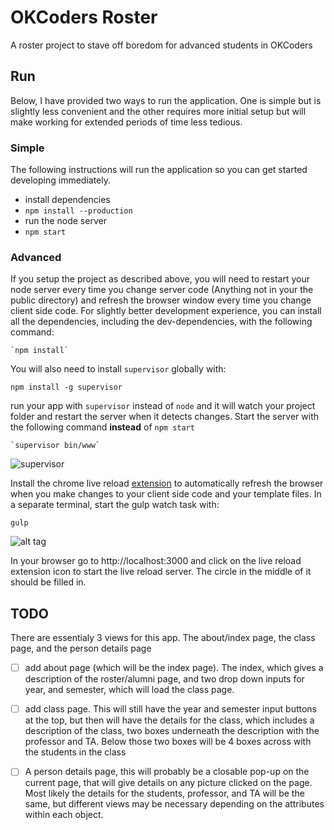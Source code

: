 # OKCoders Roster

A roster project to stave off boredom for advanced students in OKCoders

## Run
Below, I have provided two ways to run the application. One is simple but is
slightly less convenient and the other requires more initial setup but will
make working for extended periods of time less tedious.

### Simple
The following instructions will run the application so you can get started
developing immediately.
 * install dependencies
  * `npm install --production`
 * run the node server
  * `npm start`

### Advanced
If you setup the project as described above, you will need to restart your node
server every time you change server code (Anything not in your the public
directory) and refresh the browser window every time you change client side code.
For slightly better development experience, you can install all the dependencies,
including the dev-dependencies, with the following command:

    `npm install`

You will also need to install `supervisor` globally with:

    npm install -g supervisor

run your app with `supervisor` instead of `node` and it will watch your project
folder and restart the server when it detects changes. Start the server
with the following command **instead** of `npm start`

    `supervisor bin/www`

![supervisor](http://i.imgur.com/g9B9Tit.png)

Install the chrome live reload [extension](http://goo.gl/FPVV4U) to automatically
refresh the browser when you make changes to your client side code and your
template files. In a separate terminal, start the gulp watch task with:

    gulp

![alt tag](http://i.imgur.com/xSxBHxN.png)

In your browser go to http://localhost:3000 and click on the live reload extension
icon to start the live reload server. The circle in the middle of it should be
filled in.

## TODO

There are essentialy 3 views for this app. The about/index page, the class page, and the person details page

- [ ] add about page (which will be the index page).  The index, which gives a description of the roster/alumni page, and two drop down inputs for year, and semester, which will load the class page.
- [ ] add class page. This will still have the year and semester input buttons at the top, but then will have the details for the class, which includes a description of the class, two boxes underneath the description with the professor and TA. Below those two boxes will be 4 boxes across with the students in the class
- [ ] A person details page, this will probably be a closable pop-up on the current page, that will give details on any picture clicked on the page. Most likely the details for the students, professor, and TA will be the same, but different views may be necessary depending on the attributes within each object.



